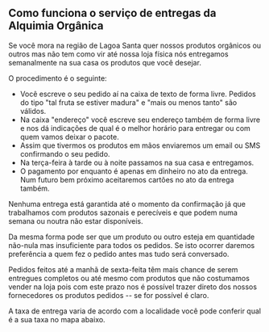 ## Como funciona o serviço de entregas da Alquimia Orgânica

Se você mora na região de Lagoa Santa quer nossos produtos orgânicos ou outros mas não tem como vir até nossa loja física nós entregamos semanalmente na sua casa os produtos que você desejar.

O procedimento é o seguinte:

  * Você escreve o seu pedido aí na caixa de texto de forma livre. Pedidos do tipo "tal fruta se estiver madura" e "mais ou menos tanto" são válidos.
  * Na caixa "endereço" você escreve seu endereço também de forma livre e nos dá indicações de qual é o melhor horário para entregar ou com quem vamos deixar o pacote.
  * Assim que tivermos os produtos em mãos enviaremos um email ou SMS confirmando o seu pedido.
  * Na terça-feira à tarde ou à noite passamos na sua casa e entregamos.
  * O pagamento por enquanto é apenas em dinheiro no ato da entrega. Num futuro bem próximo aceitaremos cartões no ato da entrega também.
            

Nenhuma entrega está garantida até o momento da confirmação já que trabalhamos com produtos sazonais e perecíveis e que podem numa semana ou noutra não estar disponíveis.

Da mesma forma pode ser que um produto ou outro esteja em quantidade não-nula mas insuficiente para todos os pedidos. Se isto ocorrer daremos preferência a quem fez o pedido antes mas tudo será conversado.

Pedidos feitos até a manhã de sexta-feita têm mais chance de serem entregues completos ou até mesmo com produtos que não costumamos vender na loja pois com este prazo nos é possível trazer direto dos nossos fornecedores os produtos pedidos -- se for possível é claro.

A taxa de entrega varia de acordo com a localidade você pode conferir qual é a sua taxa no mapa abaixo.

